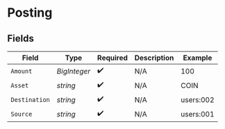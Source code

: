 # Posting


## Fields

| Field              | Type               | Required           | Description        | Example            |
| ------------------ | ------------------ | ------------------ | ------------------ | ------------------ |
| `Amount`           | *BigInteger*       | :heavy_check_mark: | N/A                | 100                |
| `Asset`            | *string*           | :heavy_check_mark: | N/A                | COIN               |
| `Destination`      | *string*           | :heavy_check_mark: | N/A                | users:002          |
| `Source`           | *string*           | :heavy_check_mark: | N/A                | users:001          |